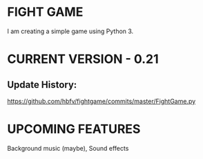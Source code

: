 # FIGHT GAME
I am creating a simple game using Python 3.

# CURRENT VERSION - 0.21
## Update History:
https://github.com/hbfv/fightgame/commits/master/FightGame.py

# UPCOMING FEATURES
Background music (maybe), Sound effects
